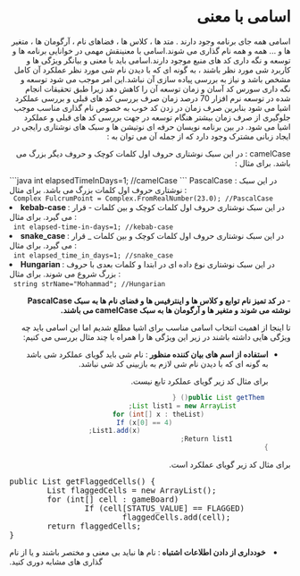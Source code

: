 <div dir="rtl">

# اسامی با معنی

اسامی همه جای برنامه وجود دارند . متد ها ، کلاس ها ، فضاهای نام ، آرگومان ها ، متغیر ها و ... همه و همه نام گذاری می شوند.اسامی با معنینقش مهمی در خوانایی برنامه ها و توسعه و نگه داری کد های منبع موجود دارند.اسامی باید با معنی و بیانگر ویژگی ها و کاربرد شی مورد نظر باشند ، به گونه ای که با دیدن نام شی مورد نظر عملکرد آن کامل مشخص باشد و نیاز به بررسی پیاده سازی آن نباشد.این امر موجب می شود توسعه و نگه داری سورس کد آسان و زمان توسعه آن را کاهش دهد زیرا طبق تحقیقات انجام شده در توسعه نرم افزار 70 درصد زمان صرف بررسی کد های قبلی و بررسی عملکرد اشیا می شود بنابرین صرف زمان در زدن کد خوب به خصوص نام گذاری مناسب موجب جلوگیری از صرف زمان بیشتر هنگام توسعه در جهت بررسی کد های قبلی و عملکرد اشیا می شود.
در بین برنامه نویسان حرفه ای نوتیشن ها و سبک های نوشتاری رایجی در ایجاد زبانی مشترک وجود دارد که از جمله آن می توان به :



  camelCase : در این سبک نوشتاری حروف اول کلمات کوچک و حروف دیگر بزرگ می باشد. برای مثال :
</div>
 ```java 
  int elapsedTimeInDays=1; //camelCase 
 ```
 PascalCase  : در این سبک نوشتاری حروف اول کلمات بزرگ می باشد. برای مثال : <br/>   <code> Complex FulcrumPoint = Complex.FromRealNumber(23.0); //PascalCase </code> </li>
  <li> <strong> kebab-case </strong> : در این سبک نوشتاری حروف اول کلمات کوچک و بین کلمات  - قرار می گیرد. برای مثال : <br/>   <code> int elapsed-time-in-days=1; //kebab-case </code> </li>
  <li> <strong> snake_case </strong> : در این سبک نوشتاری حروف اول کلمات کوچک و بین کلمات _ قرار می گیرد. برای مثال : <br/>   <code> int elapsed_time_in_days=1; //snake_case </code> </li>
  <li> <strong> Hungarian </strong> : در این سبک نوشتاری نوع داده ای در ابتدا و کلمات بعدی با حروف بزرگ شروع می شوند. برای مثال : <br/>   <code> string strName="Mohammad"; //Hungarian </code></li>
</ul>
  <div>
    <p dir="rtl"> - <b> در کد تمیز نام توابع و کلاس ها و اینترفیس ها و فضای نام ها به سبک PascalCase نوشته می شوند و متغیر ها و آرگومان ها به سبک camelCase می باشند. </b> </p>
    <p dir="rtl"> تا اینجا از اهمیت انتخاب اسامی مناسب برای اشیا مطلع شدیم اما این اسامی باید چه ویژگی هایی داشته باشند در زیر این ویژگی ها را همراه با چند مثال بررسی می کنیم: </p>
    <ul dir="rtl">
       <li> <strong> استفاده از اسم های بیان کننده منظور </strong> : نام شی باید گویای عملکرد شی باشد به گونه ای که با دیدن نام شی  لازم به بازبینی کد شی نباشد.
      </br>
    <p dir="rtl"> برای مثال کد زیر گویای عملکرد تابع نیست. </p>
  
```java
 public List getThem() {
        List list1 = new ArrayList;
                for (int[] x : theList)
                        If (x[0] == 4)
                                List1.add(x);
         Return list1;
}
```
 </div>
     <p dir="rtl"> برای مثال کد زیر گویای عملکرد است. </p>
     <div >   
     <pre ><span class="pl-k">public</span> <span class="pl-smi">List</span> getFlaggedCells() {
        <span class="pl-smi">List</span> flaggedCells <span class="pl-k">=</span> <span class="pl-k">new</span> <span class="pl-smi">ArrayList</span>();
        <span class="pl-k">for</span> (<span class="pl-k">int</span>[] cell <span class="pl-k">:</span> gameBoard)
                <span class="pl-smi">If</span> (cell[<span class="pl-c1">STATUS_VALUE</span>] <span class="pl-k">==</span> <span class="pl-c1">FLAGGED</span>)
                        flaggedCells<span class="pl-k">.</span>add(cell);
        <span class="pl-k">return</span> flaggedCells;
}</pre>
    </div>
      </li>
       <li dir="rtl"> <strong> خودداری از دادن اطلاعات اشتباه </strong> : نام ها نباید بی معنی و مختصر باشند و یا از نام گذاری های مشابه دوری کنید. </li>
    </ul>
   </div>

</div>
